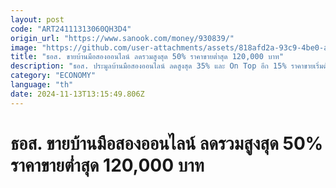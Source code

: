 ```yaml
---
layout: post
code: "ART24111313060QH3D4"
origin_url: "https://www.sanook.com/money/930839/"
image: "https://github.com/user-attachments/assets/818afd2a-93c9-4be0-af5d-fdc4c36001b5"
title: "ธอส. ขายบ้านมือสองออนไลน์ ลดรวมสูงสุด 50% ราคาขายต่ำสุด 120,000 บาท"
description: "ธอส. ประมูลบ้านมือสองออนไลน์ ลดสูงสุด 35% และ On Top อีก 15% ราคาขายเริ่มต้นต่ำสุดเพียง 120,000 บาท เริ่ม 15 พ.ย. 67"
category: "ECONOMY"
language: "th"
date: 2024-11-13T13:15:49.806Z
---
```


# ธอส. ขายบ้านมือสองออนไลน์ ลดรวมสูงสุด 50% ราคาขายต่ำสุด 120,000 บาท